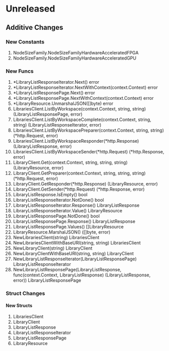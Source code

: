 # Unreleased

## Additive Changes

### New Constants

1. NodeSizeFamily.NodeSizeFamilyHardwareAcceleratedFPGA
1. NodeSizeFamily.NodeSizeFamilyHardwareAcceleratedGPU

### New Funcs

1. *LibraryListResponseIterator.Next() error
1. *LibraryListResponseIterator.NextWithContext(context.Context) error
1. *LibraryListResponsePage.Next() error
1. *LibraryListResponsePage.NextWithContext(context.Context) error
1. *LibraryResource.UnmarshalJSON([]byte) error
1. LibrariesClient.ListByWorkspace(context.Context, string, string) (LibraryListResponsePage, error)
1. LibrariesClient.ListByWorkspaceComplete(context.Context, string, string) (LibraryListResponseIterator, error)
1. LibrariesClient.ListByWorkspacePreparer(context.Context, string, string) (*http.Request, error)
1. LibrariesClient.ListByWorkspaceResponder(*http.Response) (LibraryListResponse, error)
1. LibrariesClient.ListByWorkspaceSender(*http.Request) (*http.Response, error)
1. LibraryClient.Get(context.Context, string, string, string) (LibraryResource, error)
1. LibraryClient.GetPreparer(context.Context, string, string, string) (*http.Request, error)
1. LibraryClient.GetResponder(*http.Response) (LibraryResource, error)
1. LibraryClient.GetSender(*http.Request) (*http.Response, error)
1. LibraryListResponse.IsEmpty() bool
1. LibraryListResponseIterator.NotDone() bool
1. LibraryListResponseIterator.Response() LibraryListResponse
1. LibraryListResponseIterator.Value() LibraryResource
1. LibraryListResponsePage.NotDone() bool
1. LibraryListResponsePage.Response() LibraryListResponse
1. LibraryListResponsePage.Values() []LibraryResource
1. LibraryResource.MarshalJSON() ([]byte, error)
1. NewLibrariesClient(string) LibrariesClient
1. NewLibrariesClientWithBaseURI(string, string) LibrariesClient
1. NewLibraryClient(string) LibraryClient
1. NewLibraryClientWithBaseURI(string, string) LibraryClient
1. NewLibraryListResponseIterator(LibraryListResponsePage) LibraryListResponseIterator
1. NewLibraryListResponsePage(LibraryListResponse, func(context.Context, LibraryListResponse) (LibraryListResponse, error)) LibraryListResponsePage

### Struct Changes

#### New Structs

1. LibrariesClient
1. LibraryClient
1. LibraryListResponse
1. LibraryListResponseIterator
1. LibraryListResponsePage
1. LibraryResource
